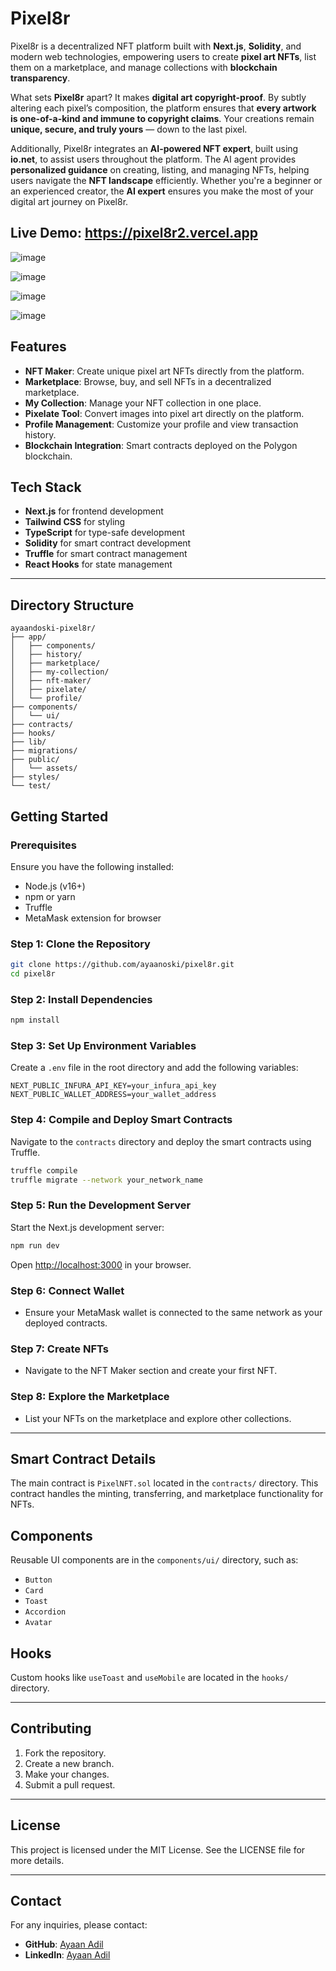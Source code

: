 # Pixel8r

Pixel8r is a decentralized NFT platform built with **Next.js**, **Solidity**, and modern web technologies, empowering users to create **pixel art NFTs**, list them on a marketplace, and manage collections with **blockchain transparency**.

What sets **Pixel8r** apart? It makes **digital art copyright-proof**. By subtly altering each pixel’s composition, the platform ensures that **every artwork is one-of-a-kind and immune to copyright claims**. Your creations remain **unique, secure, and truly yours** — down to the last pixel.

Additionally, Pixel8r integrates an **AI-powered NFT expert**, built using **io.net**, to assist users throughout the platform. The AI agent provides **personalized guidance** on creating, listing, and managing NFTs, helping users navigate the **NFT landscape** efficiently. Whether you're a beginner or an experienced creator, the **AI expert** ensures you make the most of your digital art journey on Pixel8r.

## Live Demo: https://pixel8r2.vercel.app

![image](https://github.com/user-attachments/assets/31c5dab5-e5ae-4890-a0a9-0ad75bf0b948)

![image](https://github.com/user-attachments/assets/509d901a-b9a6-4bef-a374-54de50af0ffc)

![image](https://github.com/user-attachments/assets/70521862-c9e3-46ae-a67d-3e44a5d96e94)

![image](https://github.com/user-attachments/assets/fb3eb5eb-9752-41b9-859a-07f8f4fc20a4)



## Features
- **NFT Maker**: Create unique pixel art NFTs directly from the platform.
- **Marketplace**: Browse, buy, and sell NFTs in a decentralized marketplace.
- **My Collection**: Manage your NFT collection in one place.
- **Pixelate Tool**: Convert images into pixel art directly on the platform.
- **Profile Management**: Customize your profile and view transaction history.
- **Blockchain Integration**: Smart contracts deployed on the Polygon blockchain.

## Tech Stack
- **Next.js** for frontend development
- **Tailwind CSS** for styling
- **TypeScript** for type-safe development
- **Solidity** for smart contract development
- **Truffle** for smart contract management
- **React Hooks** for state management

---

## Directory Structure
```
ayaandoski-pixel8r/
├── app/
│   ├── components/
│   ├── history/
│   ├── marketplace/
│   ├── my-collection/
│   ├── nft-maker/
│   ├── pixelate/
│   └── profile/
├── components/
│   └── ui/
├── contracts/
├── hooks/
├── lib/
├── migrations/
├── public/
│   └── assets/
├── styles/
└── test/
```

## Getting Started
### Prerequisites
Ensure you have the following installed:
- Node.js (v16+)
- npm or yarn
- Truffle
- MetaMask extension for browser

### Step 1: Clone the Repository
```bash
git clone https://github.com/ayaanoski/pixel8r.git
cd pixel8r
```

### Step 2: Install Dependencies
```bash
npm install
```

### Step 3: Set Up Environment Variables
Create a `.env` file in the root directory and add the following variables:
```env
NEXT_PUBLIC_INFURA_API_KEY=your_infura_api_key
NEXT_PUBLIC_WALLET_ADDRESS=your_wallet_address
```

### Step 4: Compile and Deploy Smart Contracts
Navigate to the `contracts` directory and deploy the smart contracts using Truffle.
```bash
truffle compile
truffle migrate --network your_network_name
```

### Step 5: Run the Development Server
Start the Next.js development server:
```bash
npm run dev
```
Open [http://localhost:3000](http://localhost:3000) in your browser.

### Step 6: Connect Wallet
- Ensure your MetaMask wallet is connected to the same network as your deployed contracts.

### Step 7: Create NFTs
- Navigate to the NFT Maker section and create your first NFT.

### Step 8: Explore the Marketplace
- List your NFTs on the marketplace and explore other collections.

---

## Smart Contract Details
The main contract is `PixelNFT.sol` located in the `contracts/` directory. This contract handles the minting, transferring, and marketplace functionality for NFTs.

## Components
Reusable UI components are in the `components/ui/` directory, such as:
- `Button`
- `Card`
- `Toast`
- `Accordion`
- `Avatar`

## Hooks
Custom hooks like `useToast` and `useMobile` are located in the `hooks/` directory.

---

## Contributing
1. Fork the repository.
2. Create a new branch.
3. Make your changes.
4. Submit a pull request.

---

## License
This project is licensed under the MIT License. See the LICENSE file for more details.

---

## Contact
For any inquiries, please contact:
- **GitHub**: [Ayaan Adil](https://github.com/ayaanoski)
- **LinkedIn**: [Ayaan Adil](https://www.linkedin.com/in/ayaan-adil-371137268/)

